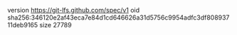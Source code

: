 version https://git-lfs.github.com/spec/v1
oid sha256:346120e2af43eca7e84d1cd646626a31d5756c9954adfc3df80893711deb9165
size 27789
